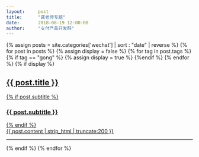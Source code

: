 ```yaml
---  
layout:     post   
title:      "龚老师专题"  
date:       2018-08-19 12:00:00  
author:     "支付产品开发群"  
--- 
```


{% assign posts = site.categories['wechat'] | sort : "date" | reverse %}
{% for post in posts %}
	{% assign  display = false  %}
		{% for tag in post.tags %}
			{% if tag == "gong"  %} {% assign display = true %}  {%endif %}
		{% endfor %}
	{% if display %}
<div class="post-preview">
    <a href="{{ post.url | prepend: site.baseurl }}">
        <h2 class="post-title">
            {{ post.title }}
        </h2>
        {% if post.subtitle %}
        <h3 class="post-subtitle">
            {{ post.subtitle }}
        </h3>
        {% endif %}
        <div class="post-content-preview">
            {{ post.content | strip_html | truncate:200 }}
        </div>
    </a>
</div>
<hr/>
	{% endif %}
{% endfor %}
